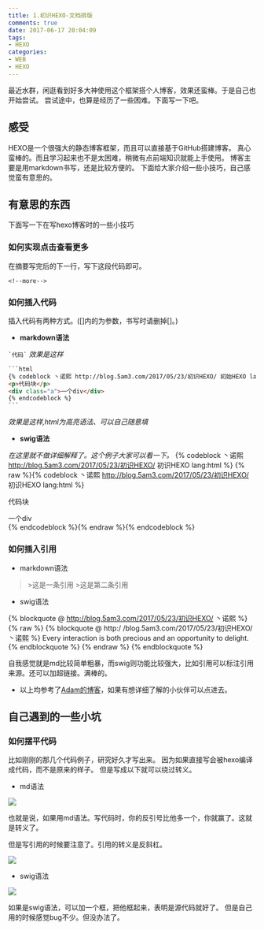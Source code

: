 ```yaml
---
title: 1.初识HEXO-文档排版
comments: true
date: 2017-06-17 20:04:09
tags: 
- HEXO
categories:
- WEB
- HEXO
---
```

最近水群，闲逛看到好多大神使用这个框架搭个人博客，效果还蛮棒。于是自己也开始尝试。
尝试途中，也算是经历了一些困难。下面写一下吧。

<!--more-->

## 感受
HEXO是一个很强大的静态博客框架，而且可以直接基于GitHub搭建博客。
真心蛮棒的。而且学习起来也不是太困难，稍微有点前端知识就能上手使用。
博客主要是用markdown书写，还是比较方便的。
下面给大家介绍一些小技巧，自己感觉蛮有意思的。

## 有意思的东西

下面写一下在写hexo博客时的一些小技巧

### 如何实现点击查看更多

在摘要写完后的下一行，写下这段代码即可。

`<!--more-->`

### 如何插入代码
插入代码有两种方式。([]内的为参数，书写时请删掉[]。)
- **markdown语法**

`` `代码` `` 
*效果是这样*

````HTML
```html
{% codeblock 丶诺熙 http://blog.5am3.com/2017/05/23/初识HEXO/ 初始HEXO lang:html %}
<p>代码块</p>
<div class="a">一个div</div>
{% endcodeblock %}
```
````
*效果是这样,html为高亮语法、可以自己随意填*

- **swig语法**

*在这里就不做详细解释了。这个例子大家可以看一下。*
{% codeblock 丶诺熙 http://blog.5am3.com/2017/05/23/初识HEXO/ 初识HEXO lang:html %}
{% raw %}{% codeblock 丶诺熙 http://blog.5am3.com/2017/05/23/初识HEXO/ 初识HEXO lang:html %}
<p>代码块</p>
<div class="a">一个div</div>
{% endcodeblock %}{% endraw %}{% endcodeblock %}

### 如何插入引用
- markdown语法

> \>这是一条引用
> \>这是第二条引用

- swig语法

{% blockquote @ http://blog.5am3.com/2017/05/23/初识HEXO/ 丶诺熙 %}
{% raw %}
{% blockquote @ http:/ /blog.5am3.com/2017/05/23/初识HEXO/ 丶诺熙 %}
Every interaction is both precious and an opportunity to delight.
{% endblockquote %}
{% endraw %}
{% endblockquote %}

自我感觉就是md比较简单粗暴，而swig则功能比较强大，比如引用可以标注引用来源。还可以加超链接。满棒的。

- 以上均参考了[Adam的博客](https://segmentfault.com/a/1190000009478129)，如果有想详细了解的小伙伴可以点进去。 

## 自己遇到的一些小坑
### 如何摆平代码
比如刚刚的那几个代码例子，研究好久才写出来。
因为如果直接写会被hexo编译成代码，而不是原来的样子。
但是写成以下就可以绕过转义。
- md语法

![](https://img.5am3.com/5am3/img/20191213225947.png)

也就是说，如果用md语法。写代码时，你的反引号比他多一个，你就赢了。这就是转义了。

但是写引用的时候要注意了。引用的转义是反斜杠。

![](https://img.5am3.com/5am3/img/20191213230008.png)

- swig语法

![](https://img.5am3.com/5am3/img/20191213225955.png)

如果是swig语法，可以加一个框，把他框起来，表明是源代码就好了。
但是自己用的时候感觉bug不少。但没办法了。


